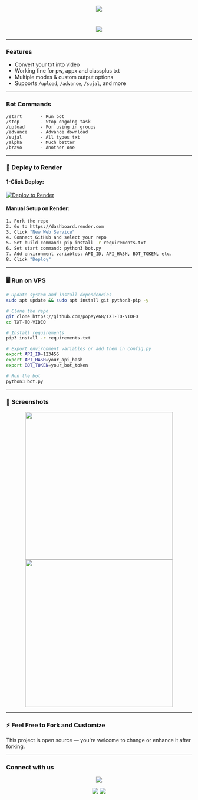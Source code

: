 <p align="center">
  <img src="https://img.shields.io/badge/TXT--TO--VIDEO--BOT-red?style=for-the-badge&logo=telegram"/>
</p>

<h1 align="center">
  <img src="https://readme-typing-svg.demolab.com?font=Fira+Code&weight=900&size=32&pause=1000&center=true&vCenter=true&multiline=true&repeat=true&width=435&lines=TXT+TO+VIDEO+BOT;Convert+Text+into+Styled+Video;Deploy+it+in+1+Click!"/>
</h1>

---

### **Features**
- Convert your txt into video 
- Working fine for pw, appx and classplus txt
- Multiple modes & custom output options
- Supports `/upload`, `/advance`, `/sujal`, and more

---

### **Bot Commands**
```
/start       - Run bot
/stop        - Stop ongoing task
/upload      - For using in groups
/advance     - Advance download
/sujal       - All types txt
/alpha       - Much better
/bravo       - Another one
```

---

### 🚀 Deploy to Render

#### **1-Click Deploy:**
[![Deploy to Render](https://render.com/images/deploy-to-render-button.svg)](https://render.com/deploy?repo=https://github.com/yourusername/TXT-TO-VIDEO)

#### **Manual Setup on Render:**
```bash
1. Fork the repo
2. Go to https://dashboard.render.com
3. Click "New Web Service"
4. Connect GitHub and select your repo
5. Set build command: pip install -r requirements.txt
6. Set start command: python3 bot.py
7. Add environment variables: API_ID, API_HASH, BOT_TOKEN, etc.
8. Click "Deploy"
```

---

### 🖥️ Run on VPS
```bash
# Update system and install dependencies
sudo apt update && sudo apt install git python3-pip -y

# Clone the repo
git clone https://github.com/popeye68/TXT-TO-VIDEO
cd TXT-TO-VIDEO

# Install requirements
pip3 install -r requirements.txt

# Export environment variables or add them in config.py
export API_ID=123456
export API_HASH=your_api_hash
export BOT_TOKEN=your_bot_token

# Run the bot
python3 bot.py
```
---

### 📸 Screenshots
<p align="center">
  <img src="img/screenshot1.jpg" width="400"/>
  <img src="img/screenshot2.jpg" width="400"/>
</p>

---

### ⚡ Feel Free to Fork and Customize
This project is open source — you're welcome to change or enhance it after forking.

---

### Connect with us
<p align="center">
  <a href="https://t.me/spidy_bots">
    <img src="https://img.shields.io/badge/Telegram-%40spidy__bots-blue?style=for-the-badge&logo=telegram"/>
  </a>
</p>

<p align="center">
  <img src="https://img.shields.io/github/stars/popeye68/TXT-TO-VIDEO?style=social">
  <img src="https://img.shields.io/github/forks/popeye68/TXT-TO-VIDEO?style=social">
</p>
